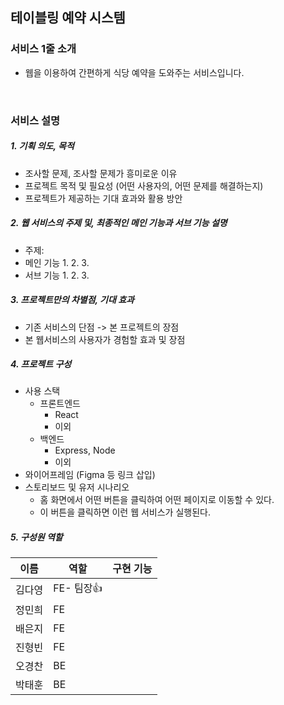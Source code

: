 ## **테이블링 예약 시스템**

### **서비스 1줄 소개**

- 웹을 이용하여 간편하게 식당 예약을 도와주는 서비스입니다.

<br>

### **서비스 설명**

##### 1. 기획 의도, 목적

- 조사할 문제, 조사할 문제가 흥미로운 이유
- 프로젝트 목적 및 필요성 (어떤 사용자의, 어떤 문제를 해결하는지)
- 프로젝트가 제공하는 기대 효과와 활용 방안

##### 2. 웹 서비스의 주제 및, 최종적인 메인 기능과 서브 기능 설명

- 주제:
- 메인 기능
  1.
  2.
  3.
- 서브 기능
  1.
  2.
  3.

##### 3. 프로젝트만의 차별점, 기대 효과

- 기존 서비스의 단점 -> 본 프로젝트의 장점
- 본 웹서비스의 사용자가 경험할 효과 및 장점

##### 4. 프로젝트 구성

- 사용 스택
  - 프론트엔드
    - React
    - 이외
  - 백엔드
    - Express, Node
    - 이외
- 와이어프레임 (Figma 등 링크 삽입)
- 스토리보드 및 유저 시나리오
  - 홈 화면에서 어떤 버튼을 클릭하여 어떤 페이지로 이동할 수 있다.
  - 이 버튼을 클릭하면 이런 웹 서비스가 실행된다.

##### 5. 구성원 역할

| 이름   | 역할       | 구현 기능 |
| ------ | ---------- | --------- |
| 김다영 | FE- 팀장👍 |           |
| 정민희 | FE         |           |
| 배은지 | FE         |           |
| 진형빈 | FE         |           |
| 오경찬 | BE         |           |
| 박태훈 | BE         |           |
